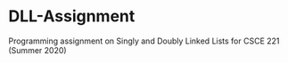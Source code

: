 # DLL-Assignment
Programming assignment on Singly and Doubly Linked Lists for CSCE 221 (Summer 2020)
